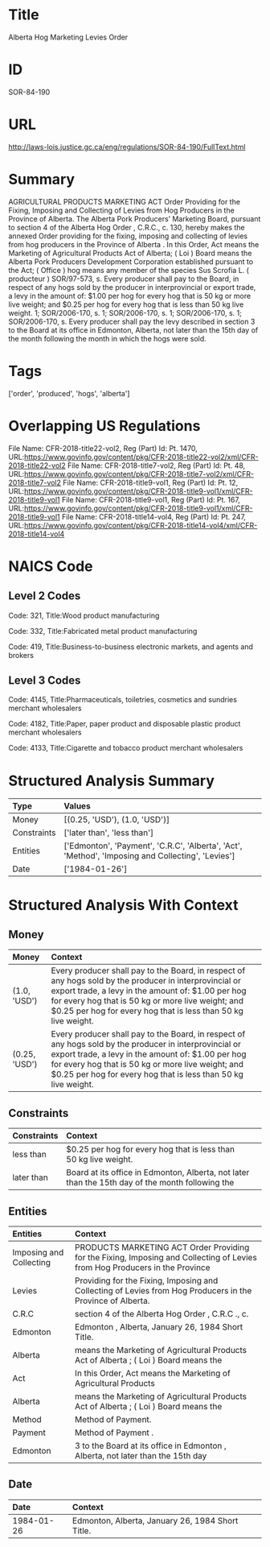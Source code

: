 # Title
Alberta Hog Marketing Levies Order


# ID
SOR-84-190

# URL
http://laws-lois.justice.gc.ca/eng/regulations/SOR-84-190/FullText.html


# Summary
AGRICULTURAL PRODUCTS MARKETING ACT Order Providing for the Fixing, Imposing and Collecting of Levies from Hog Producers in the Province of Alberta.
The Alberta Pork Producers’ Marketing Board, pursuant to section 4 of the  Alberta Hog Order , C.R.C., c.
130, hereby makes the annexed  Order providing for the fixing, imposing and collecting of levies from hog producers in the Province of Alberta .
In this Order, Act  means the  Marketing of Agricultural Products Act  of Alberta; ( Loi ) Board  means the Alberta Pork Producers Development Corporation established pursuant to the Act; ( Office ) hog  means any member of the species  Sus Scrofia L.
( producteur ) SOR/97-573, s.
Every producer shall pay to the Board, in respect of any hogs sold by the producer in interprovincial or export trade, a levy in the amount of: $1.00 per hog for every hog that is 50 kg or more live weight; and $0.25 per hog for every hog that is less than 50 kg live weight.
1; SOR/2006-170, s.
1; SOR/2006-170, s.
1; SOR/2006-170, s.
1; SOR/2006-170, s.
Every producer shall pay the levy described in section 3 to the Board at its office in Edmonton, Alberta, not later than the 15th day of the month following the month in which the hogs were sold.


# Tags
['order', 'produced', 'hogs', 'alberta']


# Overlapping US Regulations
File Name: CFR-2018-title22-vol2, Reg (Part) Id: Pt. 1470, URL:https://www.govinfo.gov/content/pkg/CFR-2018-title22-vol2/xml/CFR-2018-title22-vol2
File Name: CFR-2018-title7-vol2, Reg (Part) Id: Pt. 48, URL:https://www.govinfo.gov/content/pkg/CFR-2018-title7-vol2/xml/CFR-2018-title7-vol2
File Name: CFR-2018-title9-vol1, Reg (Part) Id: Pt. 12, URL:https://www.govinfo.gov/content/pkg/CFR-2018-title9-vol1/xml/CFR-2018-title9-vol1
File Name: CFR-2018-title9-vol1, Reg (Part) Id: Pt. 167, URL:https://www.govinfo.gov/content/pkg/CFR-2018-title9-vol1/xml/CFR-2018-title9-vol1
File Name: CFR-2018-title14-vol4, Reg (Part) Id: Pt. 247, URL:https://www.govinfo.gov/content/pkg/CFR-2018-title14-vol4/xml/CFR-2018-title14-vol4



# NAICS Code
## Level 2 Codes
Code: 321, Title:Wood product manufacturing

Code: 332, Title:Fabricated metal product manufacturing

Code: 419, Title:Business-to-business electronic markets, and agents and brokers




## Level 3 Codes
Code: 4145, Title:Pharmaceuticals, toiletries, cosmetics and sundries merchant wholesalers

Code: 4182, Title:Paper, paper product and disposable plastic product merchant wholesalers

Code: 4133, Title:Cigarette and tobacco product merchant wholesalers







# Structured Analysis Summary
| Type        | Values                                                                                            |
|:------------|:--------------------------------------------------------------------------------------------------|
| Money       | [(0.25, 'USD'), (1.0, 'USD')]                                                                     |
| Constraints | ['later than', 'less than']                                                                       |
| Entities    | ['Edmonton', 'Payment', 'C.R.C', 'Alberta', 'Act', 'Method', 'Imposing and Collecting', 'Levies'] |
| Date        | ['1984-01-26']                                                                                    |


# Structured Analysis With Context
 


## Money
| Money         | Context                                                                                                                                                                                                                                                                             |
|:--------------|:------------------------------------------------------------------------------------------------------------------------------------------------------------------------------------------------------------------------------------------------------------------------------------|
| (1.0, 'USD')  | Every producer shall pay to the Board, in respect of any hogs sold by the producer in interprovincial or export trade, a levy in the amount of: $1.00 per hog for every hog that is 50 kg or more live weight; and $0.25 per hog for every hog that is less than 50 kg live weight. |
| (0.25, 'USD') | Every producer shall pay to the Board, in respect of any hogs sold by the producer in interprovincial or export trade, a levy in the amount of: $1.00 per hog for every hog that is 50 kg or more live weight; and $0.25 per hog for every hog that is less than 50 kg live weight. |


## Constraints
| Constraints   | Context                                                                                          |
|:--------------|:-------------------------------------------------------------------------------------------------|
| less than     | $0.25 per hog for every hog that is less than  50 kg live weight.                                |
| later than    | Board at its office in Edmonton, Alberta, not later than the 15th day of the month following the |


## Entities
| Entities                | Context                                                                                                                     |
|:------------------------|:----------------------------------------------------------------------------------------------------------------------------|
| Imposing and Collecting | PRODUCTS MARKETING ACT Order Providing for the Fixing, Imposing and Collecting of Levies from Hog Producers in the Province |
| Levies                  | Providing for the Fixing, Imposing and Collecting of Levies  from Hog Producers in the Province of Alberta.                 |
| C.R.C                   | section 4 of the Alberta Hog Order , C.R.C ., c.                                                                            |
| Edmonton                | Edmonton , Alberta, January 26, 1984 Short Title.                                                                           |
| Alberta                 | means the Marketing of Agricultural Products Act of Alberta ; ( Loi ) Board  means the                                      |
| Act                     | In this Order,  Act   means the  Marketing of Agricultural Products                                                         |
| Alberta                 | means the Marketing of Agricultural Products Act of Alberta ; ( Loi ) Board  means the                                      |
| Method                  | Method  of Payment.                                                                                                         |
| Payment                 | Method of  Payment .                                                                                                        |
| Edmonton                | 3 to the Board at its office in Edmonton , Alberta, not later than the 15th day                                             |


## Date
| Date       | Context                                          |
|:-----------|:-------------------------------------------------|
| 1984-01-26 | Edmonton, Alberta, January 26, 1984 Short Title. |


